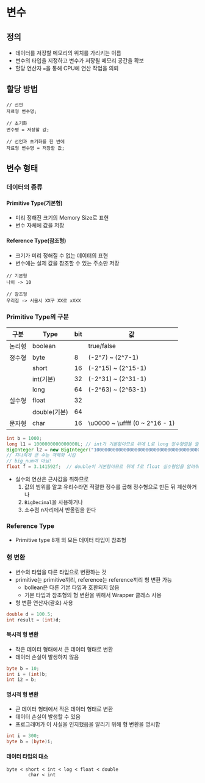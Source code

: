 # 변수

## 정의

- 데이터를 저장할 메모리의 위치를 가리키는 이름
- 변수의 타입을 지정하고 변수가 저장될 메모리 공간을 확보
- 할당 연산자 `=`을 통해 CPU에 연산 작업을 의뢰



## 할당 방법

```
// 선언
자료형 변수명;

// 초기화
변수명 = 저장할 값;

// 선언과 초기화를 한 번에
자료형 변수명 = 저장할 값;
```



## 변수 형태

### 데이터의 종류

#### Primitive Type(기본형)

- 미리 정해진 크기의 Memory Size로 표현
- 변수 자체에 값을 저장

#### Reference Type(참조형)

- 크기가 미리 정해질 수 없는 데이터의 표현
- 변수에는 실제 값을 참조할 수 있는 주소만 저장

```
// 기본형
나이 -> 10

// 참조형
우리집 -> 서울시 XX구 XX로 xXXX
```





### Primitive Type의 구분

| 구분   | Type         | bit  | 값                             |
| ------ | ------------ | ---- | ------------------------------ |
| 논리형 | boolean      |      | true/false                     |
| 정수형 | byte         | 8    | (-2^7) ~ (2^7-1)               |
|        | short        | 16   | (-2^15) ~ (2^15-1)             |
|        | int(기본)    | 32   | (-2^31) ~ (2^31-1)             |
|        | long         | 64   | (-2^63) ~ (2^63-1)             |
| 실수형 | float        | 32   |                                |
|        | double(기본) | 64   |                                |
| 문자형 | char         | 16   | \u0000 ~ \uffff (0 ~ 2^16 - 1) |

```java
int b = 1000;
long l1 = 1000000000000000L; // int가 기본형이므로 뒤에 L로 long 정수형임을 알려줘야 함
BigInteger l2 = new BigInteger("10000000000000000000000000000000000000000000000000");
// 지나치게 큰 수는 객체화 시킴
// big_num이 아님!
float f = 3.141592f;  // double이 기본형이므로 뒤에 f로 float 실수형임을 알려줘야 함
```

- 실수의 연산은 근사값을 취하므로
  1. 값의 범위를 알고 유리수라면 적절한 정수를 곱해 정수형으로 만든 뒤 계산하거나
  2. `BigDecimal`을 사용하거나
  3. 소수점 n자리에서 반올림을 한다



### Reference Type

- Primitive type 8개 외 모든 데이터 타입이 참조형



### 형 변환

- 변수의 타입을 다른 타입으로 변환하는 것
- primitive는 primitive끼리, reference는 reference끼리 형 변환 가능
  - bollean은 다른 기본 타입과 호환되지 않음
  - 기본 타입과 참조형의 형 변환을 위해서 Wrapper 클래스 사용
- 형 변환 연산자(괄호) 사용

```java
double d = 100.5;
int result = (int)d;
```



#### 묵시적 형 변환

- 작은 데이터 형태에서 큰 데이터 형태로 변환
- 데이터 손실이 발생하지 않음

```java
byte b = 10;
int i = (int)b;
int i2 = b;
```

#### 명시적 형 변환

- 큰 데이터 형태에서 작은 데이터 형태로 변환
- 데이터 손실이 발생할 수 있음
- 프로그래머가 이 사실을 인지했음을 알리기 위해 형 변환을 명시함

```java
int i = 300;
byte b = (byte)i;
```

#### 데이터 타입의 대소

```
byte < short < int < log < float < double
		char < int
```

